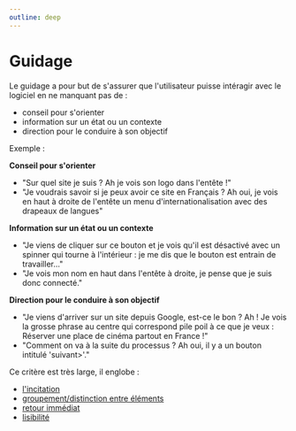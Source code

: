 ```yaml
---
outline: deep
---
```


# Guidage

Le guidage a pour but de s'assurer que l'utilisateur puisse intéragir avec le
logiciel en ne manquant pas de :

- conseil pour s'orienter
- information sur un état ou un contexte
- direction pour le conduire à son objectif

Exemple :

**Conseil pour s'orienter**

- "Sur quel site je suis ? Ah je vois son logo dans l'entête !"
- "Je voudrais savoir si je peux avoir ce site en Français ? Ah oui, je vois en
  haut à droite de l'entête un menu d'internationalisation avec des drapeaux de
  langues"

**Information sur un état ou un contexte**

- "Je viens de cliquer sur ce bouton et je vois qu'il est désactivé avec un
  spinner qui tourne à l'intérieur : je me dis que le bouton est entrain de
  travailler..."
- "Je vois mon nom en haut dans l'entête à droite, je pense que je suis donc
  connecté."

**Direction pour le conduire à son objectif**

- "Je viens d'arriver sur un site depuis Google, est-ce le bon ? Ah ! Je vois la
  grosse phrase au centre qui correspond pile poil à ce que je veux : Réserver
  une place de cinéma partout en France !"
- "Comment on va à la suite du processus ? Ah oui, il y a un bouton intitulé
  'suivant>'."

Ce critère est très large, il englobe :

- [l'incitation](/01a-incitation)
- [groupement/distinction entre éléments](/01b-groupement-distinction)
- [retour immédiat](/01c-feedback)
- [lisibilité](/01d-lisibilite)
